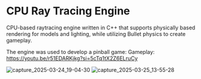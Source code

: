 # CPU Ray Tracing Engine
CPU-based raytracing engine written in C++ that supports physically based rendering for models and lighting, while utilizing Bullet physics to create gameplay. 

The engine was used to develop a pinball game: Gameplay: https://youtu.be/r51EDARKjkg?si=5cTq1tX2Z6ELruCy

![capture_2025-03-24_19-04-30](https://github.com/user-attachments/assets/9f8fd84a-c61c-463f-a495-22180d00293d)
![capture_2025-03-25_13-55-28](https://github.com/user-attachments/assets/a74f8bd3-2742-4f85-a63f-83903cde7f85)
